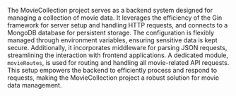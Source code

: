 The MovieCollection project serves as a backend system designed for managing a collection of movie data. It leverages the efficiency of the Gin framework for server setup and handling HTTP requests, and connects to a MongoDB database for persistent storage. The configuration is flexibly managed through environment variables, ensuring sensitive data is kept secure. Additionally, it incorporates middleware for parsing JSON requests, streamlining the interaction with frontend applications. A dedicated module, `movieRoutes`, is used for routing and handling all movie-related API requests. This setup empowers the backend to efficiently process and respond to requests, making the MovieCollection project a robust solution for movie data management.